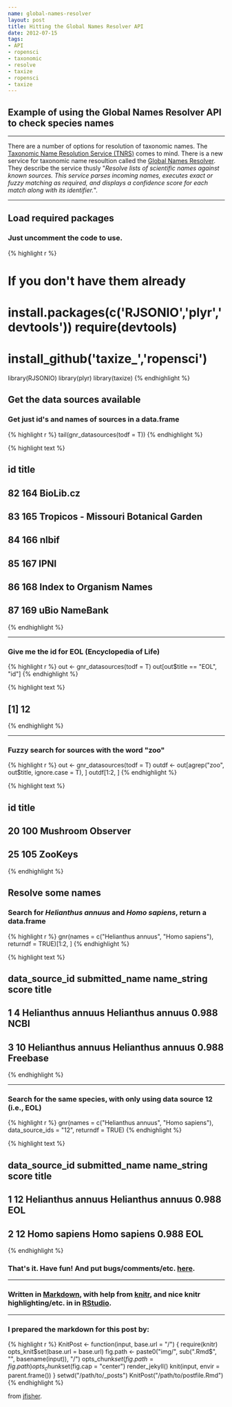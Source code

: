 ```yaml
--- 
name: global-names-resolver
layout: post
title: Hitting the Global Names Resolver API
date: 2012-07-15
tags: 
- API
- ropensci
- taxonomic
- resolve
- taxize
- ropensci
- taxize
---
```


## Example of using the Global Names Resolver API to check species names

*********

There are a number of options for resolution of taxonomic names. The [Taxonomic Name Resolution Service (TNRS)](http://tnrs.iplantcollaborative.org/) comes to mind. There is a new service for taxonomic name resoultion called the [Global Names Resolver](http://resolver.globalnames.org/). They describe the service thusly "_Resolve lists of scientific names against known sources. This service parses incoming names, executes exact or fuzzy matching as required, and displays a confidence score for each match along with its identifier._". 

*********

## Load required packages

### Just uncomment the code to use.


{% highlight r %}
# If you don't have them already
# install.packages(c('RJSONIO','plyr','devtools')) require(devtools)
# install_github('taxize_','ropensci')
library(RJSONIO)
library(plyr)
library(taxize)
{% endhighlight %}


## Get the data sources available

### Get just id's and names of sources in a data.frame

{% highlight r %}
tail(gnr_datasources(todf = T))
{% endhighlight %}



{% highlight text %}
##     id                                title
## 82 164                            BioLib.cz
## 83 165 Tropicos - Missouri Botanical Garden
## 84 166                                nlbif
## 85 167                                 IPNI
## 86 168              Index to Organism Names
## 87 169                        uBio NameBank
{% endhighlight %}


*********

### Give me the id for EOL (Encyclopedia of Life)

{% highlight r %}
out <- gnr_datasources(todf = T)
out[out$title == "EOL", "id"]
{% endhighlight %}



{% highlight text %}
## [1] 12
{% endhighlight %}


*********

### Fuzzy search for sources with the word "zoo"

{% highlight r %}
out <- gnr_datasources(todf = T)
outdf <- out[agrep("zoo", out$title, ignore.case = T), ]
outdf[1:2, ]
{% endhighlight %}



{% highlight text %}
##     id             title
## 20 100 Mushroom Observer
## 25 105           ZooKeys
{% endhighlight %}


## Resolve some names

### Search for _Helianthus annuus_ and _Homo sapiens_, return a data.frame

{% highlight r %}
gnr(names = c("Helianthus annuus", "Homo sapiens"), returndf = TRUE)[1:2, ]
{% endhighlight %}



{% highlight text %}
##   data_source_id    submitted_name       name_string score    title
## 1              4 Helianthus annuus Helianthus annuus 0.988     NCBI
## 3             10 Helianthus annuus Helianthus annuus 0.988 Freebase
{% endhighlight %}


*********

### Search for the same species, with only using data source 12 (i.e., EOL)

{% highlight r %}
gnr(names = c("Helianthus annuus", "Homo sapiens"), data_source_ids = "12", 
    returndf = TRUE)
{% endhighlight %}



{% highlight text %}
##   data_source_id    submitted_name       name_string score title
## 1             12 Helianthus annuus Helianthus annuus 0.988   EOL
## 2             12      Homo sapiens      Homo sapiens 0.988   EOL
{% endhighlight %}



### That's it. Have fun! And put bugs/comments/etc. [here](https://github.com/ropensci/taxize_/issues).

*********

### Written in [Markdown](http://daringfireball.net/projects/markdown/), with help from [knitr](http://yihui.name/knitr/), and nice knitr highlighting/etc. in in [RStudio](http://rstudio.org/).

*********

### I prepared the markdown for this post by:

{% highlight r %}
KnitPost <- function(input, base.url = "/") {
    require(knitr)
    opts_knit$set(base.url = base.url)
    fig.path <- paste0("img/", sub(".Rmd$", "", basename(input)), "/")
    opts_chunk$set(fig.path = fig.path)
    opts_chunk$set(fig.cap = "center")
    render_jekyll()
    knit(input, envir = parent.frame())
}
setwd("/path/to/_posts")
KnitPost("/path/to/postfile.Rmd")
{% endhighlight %}

from [jfisher](http://jfisher-usgs.github.com/r/2012/07/03/knitr-jekyll/).
